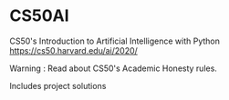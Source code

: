 # CS50AI
CS50's Introduction to Artificial Intelligence with Python
https://cs50.harvard.edu/ai/2020/

Warning : Read about CS50's Academic Honesty rules.

Includes project solutions
